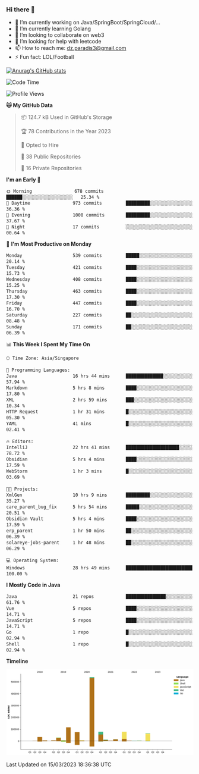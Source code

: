 ### Hi there 👋

- 🔭 I’m currently working on Java/SpringBoot/SpringCloud/...
- 🌱 I’m currently learning Golang
- 👯 I’m looking to collaborate on web3
- 🤔 I’m looking for help with leetcode
- 📫 How to reach me: dz.paradis3@gmail.com
- ⚡ Fun fact: LOL/Football

[![Anurag's GitHub stats](https://github-readme-stats.vercel.app/api?username=xiumu2017&show_icons=true&theme=radical)](https://github.com/anuraghazra/github-readme-stats)

<!--
**xiumu2017/xiumu2017** is a ✨ _special_ ✨ repository because its `README.md` (this file) appears on your GitHub profile.

Here are some ideas to get you started:

- 🔭 I’m currently working on ...
- 🌱 I’m currently learning ...
- 👯 I’m looking to collaborate on ...
- 🤔 I’m looking for help with ...
- 💬 Ask me about ...
- 📫 How to reach me: ...
- 😄 Pronouns: ...
- ⚡ Fun fact: ...
-->

<!--START_SECTION:waka-->
![Code Time](http://img.shields.io/badge/Code%20Time-1%2C264%20hrs%2015%20mins-blue)

![Profile Views](http://img.shields.io/badge/Profile%20Views-2-blue)

**🐱 My GitHub Data** 

> 📦 124.7 kB Used in GitHub's Storage 
 > 
> 🏆 78 Contributions in the Year 2023
 > 
> 💼 Opted to Hire
 > 
> 📜 38 Public Repositories 
 > 
> 🔑 16 Private Repositories 
 > 
**I'm an Early 🐤** 

```text
🌞 Morning                678 commits         ██████░░░░░░░░░░░░░░░░░░░   25.34 % 
🌆 Daytime                973 commits         █████████░░░░░░░░░░░░░░░░   36.36 % 
🌃 Evening                1008 commits        █████████░░░░░░░░░░░░░░░░   37.67 % 
🌙 Night                  17 commits          ░░░░░░░░░░░░░░░░░░░░░░░░░   00.64 % 
```
📅 **I'm Most Productive on Monday** 

```text
Monday                   539 commits         █████░░░░░░░░░░░░░░░░░░░░   20.14 % 
Tuesday                  421 commits         ████░░░░░░░░░░░░░░░░░░░░░   15.73 % 
Wednesday                408 commits         ████░░░░░░░░░░░░░░░░░░░░░   15.25 % 
Thursday                 463 commits         ████░░░░░░░░░░░░░░░░░░░░░   17.30 % 
Friday                   447 commits         ████░░░░░░░░░░░░░░░░░░░░░   16.70 % 
Saturday                 227 commits         ██░░░░░░░░░░░░░░░░░░░░░░░   08.48 % 
Sunday                   171 commits         ██░░░░░░░░░░░░░░░░░░░░░░░   06.39 % 
```


📊 **This Week I Spent My Time On** 

```text
🕑︎ Time Zone: Asia/Singapore

💬 Programming Languages: 
Java                     16 hrs 44 mins      ██████████████░░░░░░░░░░░   57.94 % 
Markdown                 5 hrs 8 mins        ████░░░░░░░░░░░░░░░░░░░░░   17.80 % 
XML                      2 hrs 59 mins       ███░░░░░░░░░░░░░░░░░░░░░░   10.34 % 
HTTP Request             1 hr 31 mins        █░░░░░░░░░░░░░░░░░░░░░░░░   05.30 % 
YAML                     41 mins             █░░░░░░░░░░░░░░░░░░░░░░░░   02.41 % 

🔥 Editors: 
IntelliJ                 22 hrs 41 mins      ████████████████████░░░░░   78.72 % 
Obsidian                 5 hrs 4 mins        ████░░░░░░░░░░░░░░░░░░░░░   17.59 % 
WebStorm                 1 hr 3 mins         █░░░░░░░░░░░░░░░░░░░░░░░░   03.69 % 

🐱‍💻 Projects: 
XmlGen                   10 hrs 9 mins       █████████░░░░░░░░░░░░░░░░   35.27 % 
care_parent_bug_fix      5 hrs 54 mins       █████░░░░░░░░░░░░░░░░░░░░   20.51 % 
Obsidian Vault           5 hrs 4 mins        ████░░░░░░░░░░░░░░░░░░░░░   17.59 % 
erp_parent               1 hr 50 mins        ██░░░░░░░░░░░░░░░░░░░░░░░   06.39 % 
solareye-jobs-parent     1 hr 48 mins        ██░░░░░░░░░░░░░░░░░░░░░░░   06.29 % 

💻 Operating System: 
Windows                  28 hrs 49 mins      █████████████████████████   100.00 % 
```

**I Mostly Code in Java** 

```text
Java                     21 repos            ███████████████░░░░░░░░░░   61.76 % 
Vue                      5 repos             ████░░░░░░░░░░░░░░░░░░░░░   14.71 % 
JavaScript               5 repos             ████░░░░░░░░░░░░░░░░░░░░░   14.71 % 
Go                       1 repo              █░░░░░░░░░░░░░░░░░░░░░░░░   02.94 % 
Shell                    1 repo              █░░░░░░░░░░░░░░░░░░░░░░░░   02.94 % 
```



**Timeline**

![Lines of Code chart](https://raw.githubusercontent.com/xiumu2017/xiumu2017/main/assets/bar_graph.png)


 Last Updated on 15/03/2023 18:36:38 UTC
<!--END_SECTION:waka-->

